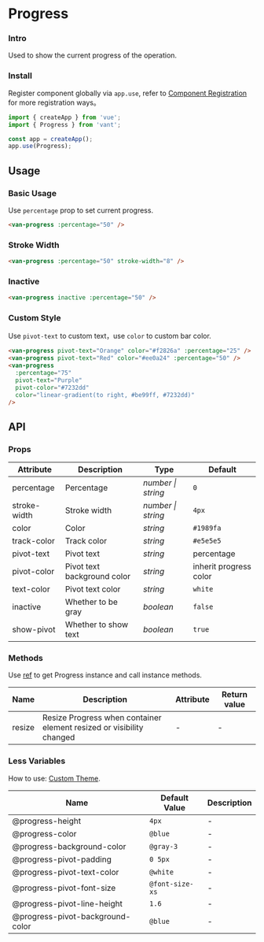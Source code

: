 # Progress

### Intro

Used to show the current progress of the operation.

### Install

Register component globally via `app.use`, refer to [Component Registration](#/en-US/advanced-usage#zu-jian-zhu-ce) for more registration ways。

```js
import { createApp } from 'vue';
import { Progress } from 'vant';

const app = createApp();
app.use(Progress);
```

## Usage

### Basic Usage

Use `percentage` prop to set current progress.

```html
<van-progress :percentage="50" />
```

### Stroke Width

```html
<van-progress :percentage="50" stroke-width="8" />
```

### Inactive

```html
<van-progress inactive :percentage="50" />
```

### Custom Style

Use `pivot-text` to custom text，use `color` to custom bar color.

```html
<van-progress pivot-text="Orange" color="#f2826a" :percentage="25" />
<van-progress pivot-text="Red" color="#ee0a24" :percentage="50" />
<van-progress
  :percentage="75"
  pivot-text="Purple"
  pivot-color="#7232dd"
  color="linear-gradient(to right, #be99ff, #7232dd)"
/>
```

## API

### Props

| Attribute | Description | Type | Default |
| --- | --- | --- | --- |
| percentage | Percentage | _number \| string_ | `0` |
| stroke-width | Stroke width | _number \| string_ | `4px` |
| color | Color | _string_ | `#1989fa` |
| track-color | Track color | _string_ | `#e5e5e5` |
| pivot-text | Pivot text | _string_ | percentage |
| pivot-color | Pivot text background color | _string_ | inherit progress color |
| text-color | Pivot text color | _string_ | `white` |
| inactive | Whether to be gray | _boolean_ | `false` |
| show-pivot | Whether to show text | _boolean_ | `true` |

### Methods

Use [ref](https://vuejs.org/v2/api/#ref) to get Progress instance and call instance methods.

| Name | Description | Attribute | Return value |
| --- | --- | --- | --- |
| resize | Resize Progress when container element resized or visibility changed | - | - |

### Less Variables

How to use: [Custom Theme](#/en-US/theme).

| Name                             | Default Value   | Description |
| -------------------------------- | --------------- | ----------- |
| @progress-height                 | `4px`           | -           |
| @progress-color                  | `@blue`         | -           |
| @progress-background-color       | `@gray-3`       | -           |
| @progress-pivot-padding          | `0 5px`         | -           |
| @progress-pivot-text-color       | `@white`        | -           |
| @progress-pivot-font-size        | `@font-size-xs` | -           |
| @progress-pivot-line-height      | `1.6`           | -           |
| @progress-pivot-background-color | `@blue`         | -           |
